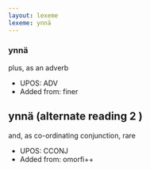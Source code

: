 ```yaml
---
layout: lexeme
lexeme: ynnä
---
```


###  ynnä

plus, as an adverb
* UPOS:  ADV
* Added from:  finer


## ynnä (alternate reading 2 )

and, as co-ordinating conjunction, rare
* UPOS:  CCONJ
* Added from:  omorfi++

